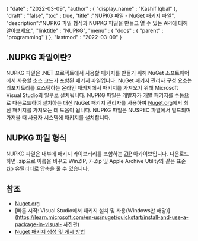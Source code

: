 {
  "date" : "2022-03-09",
  "author" : {
    "display_name" : "Kashif Iqbal"
},
  "draft" : "false",
  "toc" : true,
  "title" :"NUPKG 파일 - NuGet 패키지 파일",
  "description":"NUPKG 파일 형식과 NUPKG 파일을 만들고 열 수 있는 API에 대해 알아보세요.",
  "linktitle" : "NUPKG",
  "menu" : {
    "docs" : {
      "parent" : "programming"
}
},
  "lastmod" : "2022-03-09"
}

## .NUPKG 파일이란?

NUPKG 파일은 .NET 프로젝트에서 사용할 패키지를 만들기 위해 NuGet 소프트웨어에서 사용할 소스 코드가 포함된 패키지 파일입니다. NuGet 패키지 관리자 구성 요소는 리포지토리를 호스팅하는 온라인 패키지에서 패키지를 가져오기 위해 Microsoft Visual Studio의 일부로 설치됩니다. NUPKG 파일은 개발자가 개발 패키지를 수동으로 다운로드하여 설치하는 대신 NuGet 패키지 관리자를 사용하여 [Nuget.org](https://nuget.org)에서 최신 패키지를 가져오는 데 도움이 됩니다. NUPKG 파일은 NUSPEC 파일에서 빌드되며 가져올 때 사용자 시스템에 패키지를 설치합니다.

## NUPKG 파일 형식

NUPKG 파일은 내부에 패키지 라이브러리를 포함하는 [ZIP](/ko/compression/zip/) 아카이브입니다. 다운로드하면 .zip으로 이름을 바꾸고 WinZIP, 7-Zip 및 Apple Archive Utility와 같은 표준 zip 유틸리티로 압축을 풀 수 있습니다.

## 참조

* [Nuget.org](https://nuget.org)
* [빠른 시작: Visual Studio에서 패키지 설치 및 사용(Windows만 해당)](https://learn.microsoft.com/en-us/nuget/quickstart/install-and-use-a-package-in-visual- 사진관)
* [Nuget 패키지 생성 및 게시 방법](https://learn.microsoft.com/en-us/nuget/quickstart/create-and-publish-a-package-using-visual-studio?tabs=netcore-cli)

